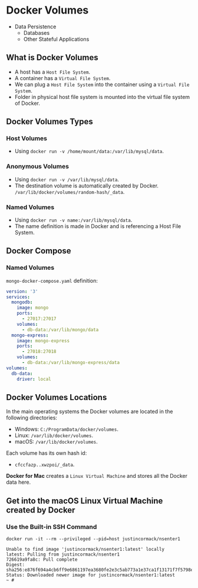 # Docker Volumes

- Data Persistence
  - Databases
  - Other Stateful Applications

## What is Docker Volumes

- A host has a `Host File System`.
- A container has a `Virtual File System`.
- We can plug a `Host File System` into the container using a `Virtual File System`.
- Folder in physical host file system is mounted into the virtual file system of Docker.

## Docker Volumes Types

### Host Volumes

- Using `docker run -v /home/mount/data:/var/lib/mysql/data`.

### Anonymous Volumes

- Using `docker run -v /var/lib/mysql/data`.
- The destination volume is automatically created by Docker. `/var/lib/docker/volumes/random-hash/_data`.

### Named Volumes

- Using `docker run -v name:/var/lib/mysql/data`.
- The name definition is made in Docker and is referencing a Host File System.

## Docker Compose

### Named Volumes

`mongo-docker-compose.yaml` definition:

```yaml
version: '3'
services:
  mongodb:
    image: mongo
    ports:
      - 27017:27017
    volumes:
      - db-data:/var/lib/mongo/data
  mongo-express:
    image: mongo-express
    ports:
      - 27018:27018
    volumes:
      - db-data:/var/lib/mongo-express/data
volumes:
  db-data:
    driver: local
```

## Docker Volumes Locations

In the main operating systems the Docker volumes are located in the following directories:

- Windows: `C:/ProgramData/docker/volumes`.
- Linux: `/var/lib/docker/volumes`.
- macOS: `/var/lib/docker/volumes`.

Each volume has its own hash id:

- `cfccfazp..xwzpoi/_data`.

**Docker for Mac** creates a `Linux Virtual Machine` and stores all the Docker data here.

## Get into the macOS Linux Virtual Machine created by Docker

### Use the Built-in SSH Command

```shell
docker run -it --rm --privileged --pid=host justincormack/nsenter1

Unable to find image 'justincormack/nsenter1:latest' locally
latest: Pulling from justincormack/nsenter1
726619a9fa8c: Pull complete
Digest: sha256:e876f694a4cb6ff9e6861197ea3680fe2e3c5ab773a1e37ca1f13171f7f5798e
Status: Downloaded newer image for justincormack/nsenter1:latest
~ # 
```

